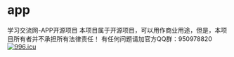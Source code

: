 # app
学习交流网-APP开源项目
本项目属于开源项目，可以用作商业用途，但是，本项目所有者并不承担所有法律责任！
有任何问题请加官方QQ群：950978820
<a href="https://996.icu"><img src="https://img.shields.io/badge/link-996.icu-red.svg" alt="996.icu" /></a>
